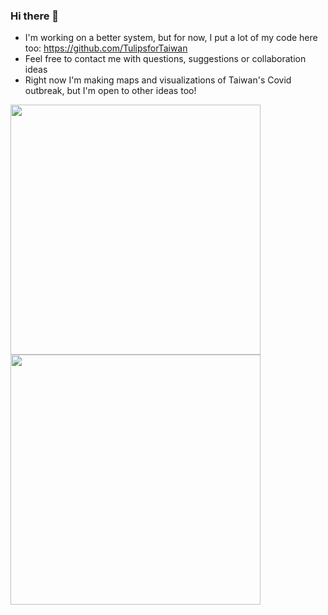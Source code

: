 ### Hi there 👋


- I'm working on a better system, but for now, I put a lot of my code here too: https://github.com/TulipsforTaiwan
- Feel free to contact me with questions, suggestions or collaboration ideas
- Right now I'm making maps and visualizations of Taiwan's Covid outbreak, but I'm open to other ideas too!

<img src="https://github.com/Russell-Shean/Taiwancovid/blob/main/quanguo_inc.gif" width="400" height="400" /><img src="https://github.com/Russell-Shean/Taiwancovid/blob/main/beibu_inc.gif" width="400" height="400" />


<!--
**Russell-Shean/Russell-Shean** is a ✨ _special_ ✨ repository because its `README.md` (this file) appears on your GitHub profile.


